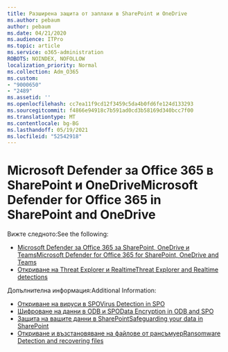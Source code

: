 ```yaml
---
title: Разширена защита от заплахи в SharePoint и OneDrive
ms.author: pebaum
author: pebaum
ms.date: 04/21/2020
ms.audience: ITPro
ms.topic: article
ms.service: o365-administration
ROBOTS: NOINDEX, NOFOLLOW
localization_priority: Normal
ms.collection: Adm_O365
ms.custom:
- "9000650"
- "2489"
ms.assetid: ''
ms.openlocfilehash: cc7ea11f9cd12f3459c5da4b0fd6fe124d133293
ms.sourcegitcommit: f4866e94918c7b591ad0cd3b58169d340bcc7f00
ms.translationtype: MT
ms.contentlocale: bg-BG
ms.lasthandoff: 05/19/2021
ms.locfileid: "52542918"
---
```

# <a name="microsoft-defender-for-office-365-in-sharepoint-and-onedrive"></a><span data-ttu-id="b5b4f-102">Microsoft Defender за Office 365 в SharePoint и OneDrive</span><span class="sxs-lookup"><span data-stu-id="b5b4f-102">Microsoft Defender for Office 365 in SharePoint and OneDrive</span></span>

<span data-ttu-id="b5b4f-103">Вижте следното:</span><span class="sxs-lookup"><span data-stu-id="b5b4f-103">See the following:</span></span>
- [<span data-ttu-id="b5b4f-104">Microsoft Defender за Office 365 за SharePoint, OneDrive и Teams</span><span class="sxs-lookup"><span data-stu-id="b5b4f-104">Microsoft Defender for Office 365 for SharePoint, OneDrive and Teams</span></span>](/microsoft-365/security/office-365-security/atp-for-spo-odb-and-teams)
- [<span data-ttu-id="b5b4f-105">Откриване на Threat Explorer и Realtime</span><span class="sxs-lookup"><span data-stu-id="b5b4f-105">Threat Explorer and Realtime detections</span></span>](/microsoft-365/security/office-365-security/threat-explorer-views)


<span data-ttu-id="b5b4f-106">Допълнителна информация:</span><span class="sxs-lookup"><span data-stu-id="b5b4f-106">Additional Information:</span></span>

- [<span data-ttu-id="b5b4f-107">Откриване на вируси в SPO</span><span class="sxs-lookup"><span data-stu-id="b5b4f-107">Virus Detection in SPO</span></span>](/microsoft-365/security/office-365-security/virus-detection-in-spo)</br>
- [<span data-ttu-id="b5b4f-108">Шифроване на данни в ODB и SPO</span><span class="sxs-lookup"><span data-stu-id="b5b4f-108">Data Encryption in ODB and SPO</span></span>](/microsoft-365/compliance/data-encryption-in-odb-and-spo)</br>
- [<span data-ttu-id="b5b4f-109">Защита на вашите данни в SharePoint</span><span class="sxs-lookup"><span data-stu-id="b5b4f-109">Safeguarding your data in SharePoint</span></span>](/sharepoint/safeguarding-your-data)</br>
- [<span data-ttu-id="b5b4f-110">Откриване и възстановяване на файлове от рансъмуер</span><span class="sxs-lookup"><span data-stu-id="b5b4f-110">Ransomware Detection and recovering files</span></span>](https://support.office.com/article/Ransomware-detection-and-recovering-your-files-0d90ec50-6bfd-40f4-acc7-b8c12c73637f)
